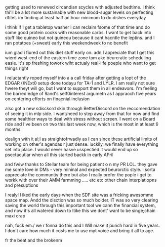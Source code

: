 getting  used to renewed circandian scycles with adjusted bedtime. i think thi'll be a lot more sustainable with new blood-sugar levels on perfecting  dfitet. im finding at least half an hour minimum to  do dishes everyday

i think if I get a tabletop washer I can reclaim fsome of that time and do some good protein cooks with reasonable carbs. I want to get back into stuff like quineo but not quineou because it cant hacntle the leptins. and I ran potatoes (+sweet) early this weekendweek to no benefit

ium glad i fiured out this diet stuff early on. adn I appreciate that I get this wierd west-end of the eastern time zone tom ake beurcratic scheduling easie. it's sp freshing towork wiht actualy real-life poeple who want to get things right

i reluctantly roped  myself into a a call friday after getting  a lopt  of the EDGAR ()NExt0 setup done todayu for TA-1 and LYLR. I am really not sure hwere theyt will go, but I want to support them in all endeavors. I'm feeling the barred edge of Rand's self0interest argumetn as I appraoch five years on centering efforts on finacnial inclusion

 also got a new sdisckord skin through BetterDiscord on the reccomendation of seeing it in mlp side. I want/need to step away from that for now and find some healthier ways to deal with stress without screen. I went on a Board ride and I've been on two this last week now, which is the most in at least 9 months

 dealign with it al;l as straightofrwadly as I can since these artificial limits of working on other's agendas r just dense. luckily, we finally have everything set into place. I would never hasve usspectied  it would end up so psectacutlar  when all this started backk in early APril

 and fwiw thanks to Stellar team for being patient o n my PR LOL. they  gave me some love in DMs - very mininal and expected beurorctic style. i sorta appreciate the communtiy there but also I really prefer the pople i get to workk with over their AMM farmming ..... etc etc other chain interplatiopns and presuptions

 I realyl l iked the early  days when the SDF site was a fricking awesomme space map. Andd the disction was so much bolder. IT was so very clearing saving the world through this important  tool we cann the financial system, and now it's all watered down to ltike this we dont' want to be singe;chain maxi crap

 nah, fuck em./ we r fonna do this and I Will make it punch hard in five years. I don't  care how much it  costs me to use  myt voice and bring it all to age.

 fr the beat and the brokenm
